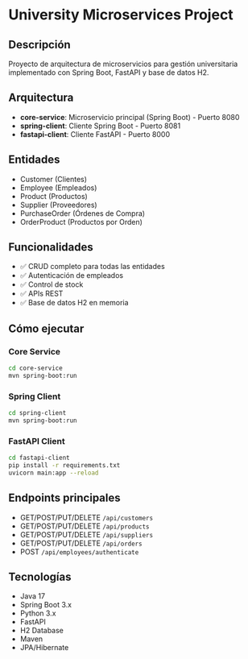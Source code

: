 # University Microservices Project

## Descripción
Proyecto de arquitectura de microservicios para gestión universitaria implementado con Spring Boot, FastAPI y base de datos H2.

## Arquitectura
- **core-service**: Microservicio principal (Spring Boot) - Puerto 8080
- **spring-client**: Cliente Spring Boot - Puerto 8081
- **fastapi-client**: Cliente FastAPI - Puerto 8000

## Entidades
- Customer (Clientes)
- Employee (Empleados)
- Product (Productos)
- Supplier (Proveedores)
- PurchaseOrder (Órdenes de Compra)
- OrderProduct (Productos por Orden)

## Funcionalidades
- ✅ CRUD completo para todas las entidades
- ✅ Autenticación de empleados
- ✅ Control de stock
- ✅ APIs REST
- ✅ Base de datos H2 en memoria

## Cómo ejecutar

### Core Service
```bash
cd core-service
mvn spring-boot:run
```

### Spring Client
```bash
cd spring-client
mvn spring-boot:run
```

### FastAPI Client
```bash
cd fastapi-client
pip install -r requirements.txt
uvicorn main:app --reload
```

## Endpoints principales
- GET/POST/PUT/DELETE `/api/customers`
- GET/POST/PUT/DELETE `/api/products`
- GET/POST/PUT/DELETE `/api/suppliers`
- GET/POST/PUT/DELETE `/api/orders`
- POST `/api/employees/authenticate`

## Tecnologías
- Java 17
- Spring Boot 3.x
- Python 3.x
- FastAPI
- H2 Database
- Maven
- JPA/Hibernate